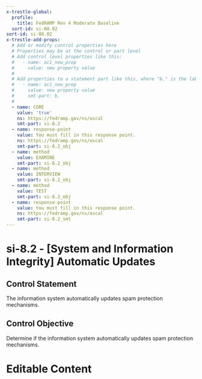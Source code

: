 ```yaml
---
x-trestle-global:
  profile:
    title: FedRAMP Rev 4 Moderate Baseline
  sort-id: si-08.02
sort-id: si-08.02
x-trestle-add-props:
  # Add or modify control properties here
  # Properties may be at the control or part level
  # Add control level properties like this:
  #   - name: ac1_new_prop
  #     value: new property value
  #
  # Add properties to a statement part like this, where "b." is the label of the target statement part
  #   - name: ac1_new_prop
  #     value: new property value
  #     smt-part: b.
  #
  - name: CORE
    value: 'true'
    ns: https://fedramp.gov/ns/oscal
    smt-part: si-8.2
  - name: response-point
    value: You must fill in this response point.
    ns: https://fedramp.gov/ns/oscal
    smt-part: si-8.2_obj
  - name: method
    value: EXAMINE
    smt-part: si-8.2_obj
  - name: method
    value: INTERVIEW
    smt-part: si-8.2_obj
  - name: method
    value: TEST
    smt-part: si-8.2_obj
  - name: response-point
    value: You must fill in this response point.
    ns: https://fedramp.gov/ns/oscal
    smt-part: si-8.2_smt
---
```


# si-8.2 - \[System and Information Integrity\] Automatic Updates

## Control Statement

The information system automatically updates spam protection mechanisms.

## Control Objective

Determine if the information system automatically updates spam protection mechanisms.

# Editable Content

<!-- Make additions and edits below -->
<!-- The above represents the contents of the control as received by the profile, prior to additions. -->
<!-- If the profile makes additions to the control, they will appear below. -->
<!-- The above markdown may not be edited but you may edit the content below, and/or introduce new additions to be made by the profile. -->
<!-- If there is a yaml header at the top, parameter values may be edited. Use --set-parameters to incorporate the changes during assembly. -->
<!-- The content here will then replace what is in the profile for this control, after running profile-assemble. -->
<!-- The added parts in the profile for this control are below.  You may edit them and/or add new ones. -->
<!-- Each addition must have a heading either of the form ## Control my_addition_name -->
<!-- or ## Part a. (where the a. refers to one of the control statement labels.) -->
<!-- "## Control" parts are new parts added after the statement part. -->
<!-- "## Part" parts are new parts added into the top-level statement part with that label. -->
<!-- Subparts may be added with nested hash levels of the form ### My Subpart Name -->
<!-- underneath the parent ## Control or ## Part being added -->
<!-- See https://ibm.github.io/compliance-trestle/tutorials/ssp_profile_catalog_authoring/ssp_profile_catalog_authoring for guidance. -->
